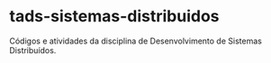# tads-sistemas-distribuidos
Códigos e atividades da disciplina de Desenvolvimento de Sistemas Distribuídos.

